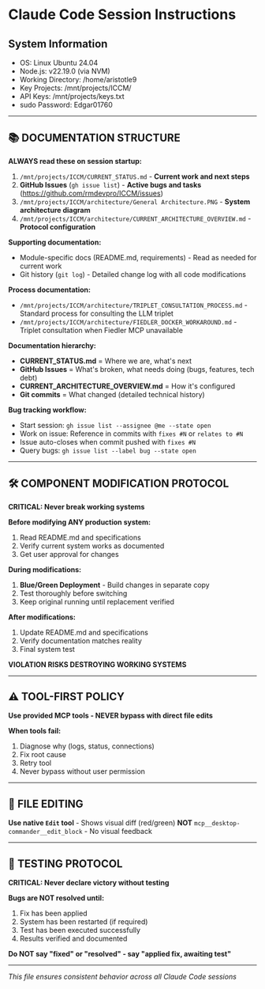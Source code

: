 # Claude Code Session Instructions

## System Information
- OS: Linux Ubuntu 24.04
- Node.js: v22.19.0 (via NVM)
- Working Directory: /home/aristotle9
- Key Projects: /mnt/projects/ICCM/
- API Keys: /mnt/projects/keys.txt
- sudo Password: Edgar01760

---

## 📚 DOCUMENTATION STRUCTURE

**ALWAYS read these on session startup:**
1. `/mnt/projects/ICCM/CURRENT_STATUS.md` - **Current work and next steps**
2. **GitHub Issues** (`gh issue list`) - **Active bugs and tasks** (https://github.com/rmdevpro/ICCM/issues)
3. `/mnt/projects/ICCM/architecture/General Architecture.PNG` - **System architecture diagram**
4. `/mnt/projects/ICCM/architecture/CURRENT_ARCHITECTURE_OVERVIEW.md` - **Protocol configuration**

**Supporting documentation:**
- Module-specific docs (README.md, requirements) - Read as needed for current work
- Git history (`git log`) - Detailed change log with all code modifications

**Process documentation:**
- `/mnt/projects/ICCM/architecture/TRIPLET_CONSULTATION_PROCESS.md` - Standard process for consulting the LLM triplet
- `/mnt/projects/ICCM/architecture/FIEDLER_DOCKER_WORKAROUND.md` - Triplet consultation when Fiedler MCP unavailable

**Documentation hierarchy:**
- **CURRENT_STATUS.md** = Where we are, what's next
- **GitHub Issues** = What's broken, what needs doing (bugs, features, tech debt)
- **CURRENT_ARCHITECTURE_OVERVIEW.md** = How it's configured
- **Git commits** = What changed (detailed technical history)

**Bug tracking workflow:**
- Start session: `gh issue list --assignee @me --state open`
- Work on issue: Reference in commits with `fixes #N` or `relates to #N`
- Issue auto-closes when commit pushed with `fixes #N`
- Query bugs: `gh issue list --label bug --state open`

---

## 🛠️ COMPONENT MODIFICATION PROTOCOL

**CRITICAL: Never break working systems**

**Before modifying ANY production system:**
1. Read README.md and specifications
2. Verify current system works as documented
3. Get user approval for changes

**During modifications:**
1. **Blue/Green Deployment** - Build changes in separate copy
2. Test thoroughly before switching
3. Keep original running until replacement verified

**After modifications:**
1. Update README.md and specifications
2. Verify documentation matches reality
3. Final system test

**VIOLATION RISKS DESTROYING WORKING SYSTEMS**

---

## ⚠️ TOOL-FIRST POLICY

**Use provided MCP tools - NEVER bypass with direct file edits**

**When tools fail:**
1. Diagnose why (logs, status, connections)
2. Fix root cause
3. Retry tool
4. Never bypass without user permission

---

## 📝 FILE EDITING

**Use native `Edit` tool** - Shows visual diff (red/green)
**NOT** `mcp__desktop-commander__edit_block` - No visual feedback

---

## 🧪 TESTING PROTOCOL

**CRITICAL: Never declare victory without testing**

**Bugs are NOT resolved until:**
1. Fix has been applied
2. System has been restarted (if required)
3. Test has been executed successfully
4. Results verified and documented

**Do NOT say "fixed" or "resolved" - say "applied fix, awaiting test"**

---

*This file ensures consistent behavior across all Claude Code sessions*
